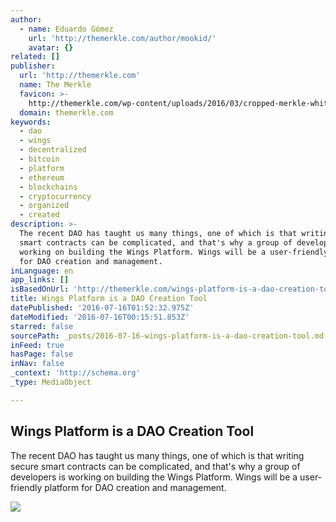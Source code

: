 ```yaml
---
author:
  - name: Eduardo Gómez
    url: 'http://themerkle.com/author/mookid/'
    avatar: {}
related: []
publisher:
  url: 'http://themerkle.com'
  name: The Merkle
  favicon: >-
    http://themerkle.com/wp-content/uploads/2016/03/cropped-merkle-white-1-192x192.png
  domain: themerkle.com
keywords:
  - dao
  - wings
  - decentralized
  - bitcoin
  - platform
  - ethereum
  - blockchains
  - cryptocurrency
  - organized
  - created
description: >-
  The recent DAO has taught us many things, one of which is that writing secure
  smart contracts can be complicated, and that's why a group of developers is
  working on building the Wings Platform. Wings will be a user-friendly platform
  for DAO creation and management.
inLanguage: en
app_links: []
isBasedOnUrl: 'http://themerkle.com/wings-platform-is-a-dao-creation-tool/'
title: Wings Platform is a DAO Creation Tool
datePublished: '2016-07-16T01:52:32.975Z'
dateModified: '2016-07-16T00:15:51.853Z'
starred: false
sourcePath: _posts/2016-07-16-wings-platform-is-a-dao-creation-tool.md
inFeed: true
hasPage: false
inNav: false
_context: 'http://schema.org'
_type: MediaObject

---
```

<article style=""><h1>Wings Platform is a DAO Creation Tool</h1><p>The recent DAO has taught us many things, one of which is that writing secure smart contracts can be complicated, and that's why a group of developers is working on building the Wings Platform. Wings will be a user-friendly platform for DAO creation and management.</p><img src="http://themerkle.com/wp-content/uploads/2016/07/Wings-DAO.png" /></article>